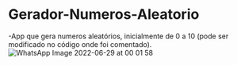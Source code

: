 # Gerador-Numeros-Aleatorio

 -App que gera numeros aleatórios, inicialmente de 0 a 10 (pode ser modificado no código onde foi comentado).
![WhatsApp Image 2022-06-29 at 00 01 58](https://user-images.githubusercontent.com/58638736/176342731-7f5e042a-aff7-4ef2-b725-606c4ff5f0da.jpeg)
